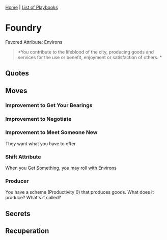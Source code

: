 [Home](../index.md) | [List of Playbooks](../index.md#Playbooks)

# Foundry
Favored Attribute: Environs

> *You contribute to the lifeblood of the city, producing goods and services for the use or benefit, enjoyment or satisfaction of others. *


## Quotes

## Moves
### Improvement to Get Your Bearings

### Improvement to Negotiate

### Improvement to Meet Someone New
They want what you have to offer.

### Shift Attribute
When you Get Something, you may roll with Environs

### Producer
You have a scheme (Productivity 0) that produces goods. What does it produce? What's it called?

## Secrets
## Recuperation